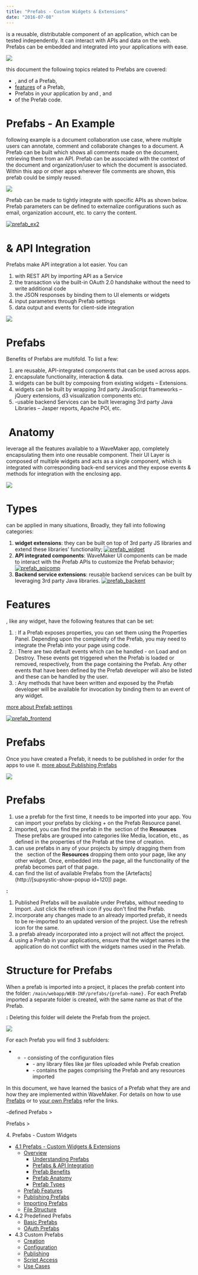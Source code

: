 ```yaml
---
title: "Prefabs - Custom Widgets & Extensions"
date: "2016-07-08"
---
```


is a reusable, distributable component of an application, which can be tested independently. It can interact with APIs and data on the web. Prefabs can be embedded and integrated into your applications with ease.

[![](../assets/prefab2.png)](../assets/prefab2.png)

this document the following topics related to Prefabs are covered:

- [](#prefabs-example), [](#prefab-benefits)and [](#prefab-anatomy)of a Prefab,
- [features](#prefab-features) of a Prefab,
- Prefabs in your application by [](#publishing-prefabs)and [](#importing-prefabs), and
- [](#files-prefabs)of the Prefab code.

# Prefabs - An Example

following example is a document collaboration use case, where multiple users can annotate, comment and collaborate changes to a document. A Prefab can be built which shows all comments made on the document, retrieving them from an API. Prefab can be associated with the context of the document and organization/user to which the document is associated. Within this app or other apps wherever file comments are shown, this prefab could be simply reused.

[![](../assets/prefab_ex1.png)](../assets/prefab_ex1.png)

Prefab can be made to tightly integrate with specific APIs as shown below. Prefab parameters can be defined to externalize configurations such as email, organization account, etc. to carry the content.

[![prefab_ex2](../assets/prefab_ex2.png)](../assets/prefab_ex2.png)

# & API Integration

Prefabs make API integration a lot easier. You can

1. with REST API by importing API as a Service
2. the transaction via the built-in OAuth 2.0 handshake without the need to write additional code
3. the JSON responses by binding them to UI elements or widgets
4. input parameters through Prefab settings
5. data output and events for client-side integration

[![](../assets/prefab_api.png)](../assets/prefab_api.png)

# Prefabs

Benefits of Prefabs are multifold. To list a few:

1. are reusable, API-integrated components that can be used across apps.
2. encapsulate functionality, interaction & data.
3. widgets can be built by composing from existing widgets – Extensions.
4. widgets can be built by wrapping 3rd party JavaScript frameworks – jQuery extensions, d3 visualization components etc.
5. \-usable backend Services can be built leveraging 3rd party Java Libraries – Jasper reports, Apache POI, etc.

#  Anatomy

leverage all the features available to a WaveMaker app, completely encapsulating them into one reusable component. Their UI Layer is composed of multiple widgets and acts as a single component, which is integrated with corresponding back-end services and they expose events & methods for integration with the enclosing app.

[![](../assets/prefab_anatomy.png)](../assets/prefab_anatomy.png)

# Types

can be applied in many situations, Broadly, they fall into following categories:

1. **widget extensions**: they can be built on top of 3rd party JS libraries and extend these libraries' functionality; [![prefab_widget](../assets/prefab_widget.png)](../assets/prefab_widget.png)
2. **API integrated components**: WaveMaker UI components can be made to interact with the Prefab APIs to customize the Prefab behavior; [![prefab_apicomp](../assets/prefab_apicomp.png)](../assets/prefab_apicomp.png)
3. **Backend service extensions**: reusable backend services can be built by leveraging 3rd party Java libraries. [![prefab_backent](../assets/prefab_backent.png)](../assets/prefab_backent.png)

# Features

, like any widget, have the following features that can be set:

1. : If a Prefab exposes properties, you can set them using the Properties Panel. Depending upon the complexity of the Prefab, you may need to integrate the Prefab into your page using code.
2. : There are two default events which can be handled - on Load and on Destroy. These events get triggered when the Prefab is loaded or removed, respectively, from the page containing the Prefab. Any other events that have been defined by the Prefab developer will also be listed and these can be handled by the user.
3. : Any methods that have been written and exposed by the Prefab developer will be available for invocation by binding them to an event of any widget.

[more about Prefab settings](/learn/app-development/widgets/creating-prefabs/#prefab-settings)

[![prefab_frontend](../assets/prefab_frontend.png)](../assets/prefab_frontend.png)

# Prefabs

Once you have created a Prefab, it needs to be published in order for the apps to use it. [more about Publishing Prefabs](/learn/app-development/widgets/creating-prefabs/#publish-prefab)

[![](../assets/prefab_publish.png)](../assets/prefab_publish.png)

# Prefabs

1. use a prefab for the first time, it needs to be imported into your app. You can import your prefabs by clicking + on the Prefab Resource panel.
2. imported, you can find the prefab in the  section of the **Resources** These prefabs are grouped into categories like Media, location, etc., as defined in the properties of the Prefab at the time of creation.
3. can use prefabs in any of your projects by simply dragging them from the   section of the **Resources** dropping them onto your page, like any other widget. Once, embedded into the page, all the functionality of the prefab becomes part of that page.
4. can find the list of available Prefabs from the [Artefacts](http://[supsystic-show-popup id=120]) page.

**:**

1. Published Prefabs will be available under Prefabs, without needing to Import. Just click the refresh icon if you don't find the Prefab.
2. incorporate any changes made to an already imported prefab, it needs to be re-imported to an updated version of the project. Use the refresh icon for the same.
3. a prefab already incorporated into a project will not affect the project.
4. using a Prefab in your applications, ensure that the widget names in the application do not conflict with the widgets names used in the Prefab.

# Structure for Prefabs

When a prefab is imported into a project, it places the prefab content into the folder: `/main/webapp/WEB-INF/prefabs/{prefab-name}.` For each Prefab imported a separate folder is created, with the same name as that of the Prefab.

**:** Deleting this folder will delete the Prefab from the project.

[![](../assets/Prefab_Files.png)](../assets/Prefab_Files.png)

For each Prefab you will find 3 subfolders:

- - \- consisting of the configuration files
    - \- any library files like jar files uploaded while Prefab creation
    - \- contains the pages comprising the Prefab and any resources imported

In this document, we have learned the basics of a Prefab what they are and how they are implemented within WaveMaker. For details on how to use [Prefabs](/learn/app-development/widgets/widget-library/#prefabs) or to [your own Prefabs](/learn/app-development/custom-widgets/creating-prefabs/) refer the links.

\-defined Prefabs >

Prefabs >

4\. Prefabs - Custom Widgets

- [4.1 Prefabs - Custom Widgets & Extensions](#)
    - [Overview](#)
        - [Understanding Prefabs](#prefabs-example)
        - [Prefabs & API Integration](#prefabs-apis)
        - [Prefab Benefits](#prefab-benefits)
        - [Prefab Anatomy](#prefab-anatomy)
        - [Prefab Types](#prefab-types)
    - [Prefab Features](#prefab-features)
    - [Publishing Prefabs](#publishing-prefabs)
    - [Importing Prefabs](#importing-prefabs)
    - [File Structure](#files-prefabs)
- 4.2 Predefined Prefabs
    - [Basic Prefabs](/learn/app-development/widgets/widget-library/#prefabs)
    - [OAuth Prefabs](/learn/app-development/widgets/prefab/oauth-prefabs/)
- 4.3 Custom Prefabs
    - [Creation](/learn/app-development/widgets/creating-prefabs/)
    - [Configuration](/learn/app-development/widgets/creating-prefabs/#prefab-settings)
    - [Publishing](/learn/app-development/widgets/creating-prefabs/#publish-prefab)
    - [Script Access](/learn/app-development/widgets/creating-prefabs/#accessing-prefab-through-scripting)
    - [Use Cases](/learn/app-development/ui-design/use-cases-prefabs/)
